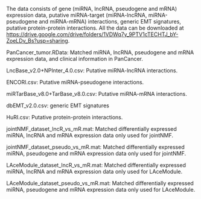 The data consists of gene (miRNA, lncRNA, pseudogene and mRNA) expression data, putative miRNA-target (miRNA-lncRNA, miRNA-pseudogene and miRNA-mRNA) interactions, generic EMT signatures, putative protein-protein interactions. All the data can be downloaded at https://drive.google.com/drive/folders/1VDWq7y_9PTV1cTECHTJ_bY-ZoeLDv_Bs?usp=sharing.

PanCancer_tumor.RData: Matched miRNA, lncRNA, pseudogene and mRNA expression data, and clinical information in PanCancer.

LncBase_v2.0+NPInter_4.0.csv: Putative miRNA-lncRNA interactions.

ENCORI.csv: Putative miRNA-pseudogene interactions.

miRTarBase_v8.0+TarBase_v8.0.csv: Putative miRNA-mRNA interactions.

dbEMT_v2.0.csv: generic EMT signatures

HuRI.csv: Putative protein-protein interactions.

jointNMF_dataset_lncR_vs_mR.mat: Matched differentially expressed miRNA, lncRNA and mRNA expression data only used for jointNMF.

jointNMF_dataset_pseudo_vs_mR.mat: Matched differentially expressed miRNA, pseudogene and mRNA expression data only used for jointNMF.

LAceModule_dataset_lncR_vs_mR.mat: Matched differentially expressed miRNA, lncRNA and mRNA expression data only used for LAceModule.

LAceModule_dataset_pseudo_vs_mR.mat: Matched differentially expressed miRNA, pseudogene and mRNA expression data only used for LAceModule.

